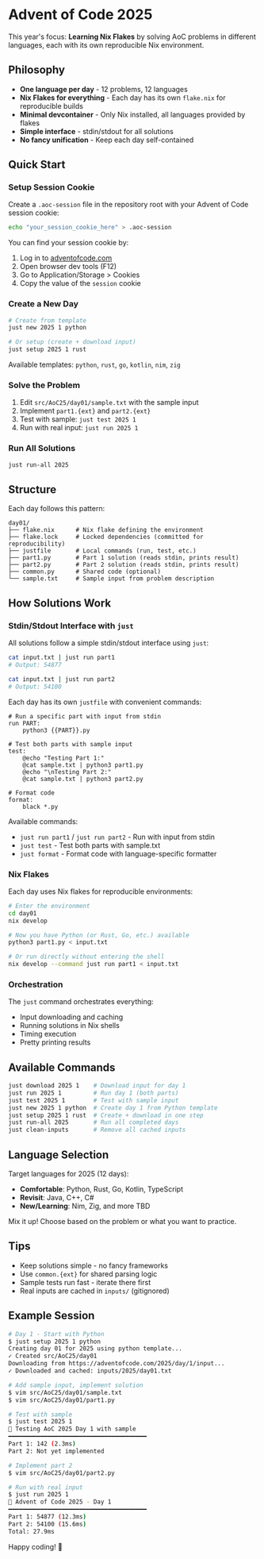 # Advent of Code 2025

This year's focus: **Learning Nix Flakes** by solving AoC problems in different languages, each with its own reproducible Nix environment.

## Philosophy

- **One language per day** - 12 problems, 12 languages
- **Nix Flakes for everything** - Each day has its own `flake.nix` for reproducible builds
- **Minimal devcontainer** - Only Nix installed, all languages provided by flakes
- **Simple interface** - stdin/stdout for all solutions
- **No fancy unification** - Keep each day self-contained

## Quick Start

### Setup Session Cookie

Create a `.aoc-session` file in the repository root with your Advent of Code session cookie:

```bash
echo "your_session_cookie_here" > .aoc-session
```

You can find your session cookie by:
1. Log in to [adventofcode.com](https://adventofcode.com)
2. Open browser dev tools (F12)
3. Go to Application/Storage > Cookies
4. Copy the value of the `session` cookie

### Create a New Day

```bash
# Create from template
just new 2025 1 python

# Or setup (create + download input)
just setup 2025 1 rust
```

Available templates: `python`, `rust`, `go`, `kotlin`, `nim`, `zig`

### Solve the Problem

1. Edit `src/AoC25/day01/sample.txt` with the sample input
2. Implement `part1.{ext}` and `part2.{ext}`
3. Test with sample: `just test 2025 1`
4. Run with real input: `just run 2025 1`

### Run All Solutions

```bash
just run-all 2025
```

## Structure

Each day follows this pattern:

```
day01/
├── flake.nix      # Nix flake defining the environment
├── flake.lock     # Locked dependencies (committed for reproducibility)
├── justfile       # Local commands (run, test, etc.)
├── part1.py       # Part 1 solution (reads stdin, prints result)
├── part2.py       # Part 2 solution (reads stdin, prints result)
├── common.py      # Shared code (optional)
└── sample.txt     # Sample input from problem description
```

## How Solutions Work

### Stdin/Stdout Interface with `just`

All solutions follow a simple stdin/stdout interface using `just`:

```bash
cat input.txt | just run part1
# Output: 54877

cat input.txt | just run part2
# Output: 54100
```

Each day has its own `justfile` with convenient commands:

```justfile
# Run a specific part with input from stdin
run PART:
    python3 {{PART}}.py

# Test both parts with sample input
test:
    @echo "Testing Part 1:"
    @cat sample.txt | python3 part1.py
    @echo "\nTesting Part 2:"
    @cat sample.txt | python3 part2.py

# Format code
format:
    black *.py
```

Available commands:
- `just run part1` / `just run part2` - Run with input from stdin
- `just test` - Test both parts with sample.txt
- `just format` - Format code with language-specific formatter

### Nix Flakes

Each day uses Nix flakes for reproducible environments:

```bash
# Enter the environment
cd day01
nix develop

# Now you have Python (or Rust, Go, etc.) available
python3 part1.py < input.txt

# Or run directly without entering the shell
nix develop --command just run part1 < input.txt
```

### Orchestration

The `just` command orchestrates everything:
- Input downloading and caching
- Running solutions in Nix shells
- Timing execution
- Pretty printing results

## Available Commands

```bash
just download 2025 1    # Download input for day 1
just run 2025 1         # Run day 1 (both parts)
just test 2025 1        # Test with sample input
just new 2025 1 python  # Create day 1 from Python template
just setup 2025 1 rust  # Create + download in one step
just run-all 2025       # Run all completed days
just clean-inputs       # Remove all cached inputs
```

## Language Selection

Target languages for 2025 (12 days):
- **Comfortable**: Python, Rust, Go, Kotlin, TypeScript
- **Revisit**: Java, C++, C#
- **New/Learning**: Nim, Zig, and more TBD

Mix it up! Choose based on the problem or what you want to practice.

## Tips

- Keep solutions simple - no fancy frameworks
- Use `common.{ext}` for shared parsing logic
- Sample tests run fast - iterate there first
- Real inputs are cached in `inputs/` (gitignored)

## Example Session

```bash
# Day 1 - Start with Python
$ just setup 2025 1 python
Creating day 01 for 2025 using python template...
✓ Created src/AoC25/day01
Downloading from https://adventofcode.com/2025/day/1/input...
✓ Downloaded and cached: inputs/2025/day01.txt

# Add sample input, implement solution
$ vim src/AoC25/day01/sample.txt
$ vim src/AoC25/day01/part1.py

# Test with sample
$ just test 2025 1
🧪 Testing AoC 2025 Day 1 with sample
━━━━━━━━━━━━━━━━━━━━━━━━━━━━━━━━━━━━━━━
Part 1: 142 (2.3ms)
Part 2: Not yet implemented

# Implement part 2
$ vim src/AoC25/day01/part2.py

# Run with real input
$ just run 2025 1
🎄 Advent of Code 2025 - Day 1
━━━━━━━━━━━━━━━━━━━━━━━━━━━━━━━━━━━━━━━
Part 1: 54877 (12.3ms)
Part 2: 54100 (15.6ms)
Total: 27.9ms
```

Happy coding! 🎄
